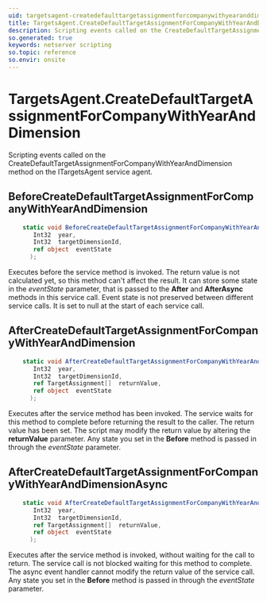 ```yaml
---
uid: targetsagent-createdefaulttargetassignmentforcompanywithyearanddimension
title: TargetsAgent.CreateDefaultTargetAssignmentForCompanyWithYearAndDimension event method
description: Scripting events called on the CreateDefaultTargetAssignmentForCompanyWithYearAndDimension method on the TargetsAgent service agent.
so.generated: true
keywords: netserver scripting
so.topic: reference
so.envir: onsite
---
```

# TargetsAgent.CreateDefaultTargetAssignmentForCompanyWithYearAndDimension

Scripting events called on the <see cref='M:ITargetsAgent.CreateDefaultTargetAssignmentForCompanyWithYearAndDimension'>CreateDefaultTargetAssignmentForCompanyWithYearAndDimension</see> method on the <see cref='ITargetsAgent'>ITargetsAgent</see>  service agent.

## BeforeCreateDefaultTargetAssignmentForCompanyWithYearAndDimension
```cs
    static void BeforeCreateDefaultTargetAssignmentForCompanyWithYearAndDimension(
       Int32  year,
       Int32  targetDimensionId,
       ref object  eventState
      );
```
Executes before the service method is invoked.
The return value is not calculated yet, so this method can't affect the result.
It can store some state in the *eventState* parameter, that is passed to the **After** and **AfterAsync** methods in this service call.
Event state is not preserved between different service calls. It is set to null at the start of each service call.
## AfterCreateDefaultTargetAssignmentForCompanyWithYearAndDimension
```cs
    static void AfterCreateDefaultTargetAssignmentForCompanyWithYearAndDimension(
       Int32  year,
       Int32  targetDimensionId,
       ref TargetAssignment[]  returnValue,
       ref object  eventState
      );
```
Executes after the service method has been invoked. The service waits for this method to complete before returning the result to the caller.
The return value has been set. The script may modify the return value by altering the **returnValue** parameter.
Any state you set in the **Before** method is passed in through the *eventState* parameter.
## AfterCreateDefaultTargetAssignmentForCompanyWithYearAndDimensionAsync
```cs
    static void AfterCreateDefaultTargetAssignmentForCompanyWithYearAndDimensionAsync(
       Int32  year,
       Int32  targetDimensionId,
       ref TargetAssignment[]  returnValue,
       ref object  eventState
      );
```
Executes after the service method is invoked, without waiting for the call to return.
The service call is not blocked waiting for this method to complete.
The async event handler cannot modify the return value of the service call.
Any state you set in the **Before** method is passed in through the *eventState* parameter.

